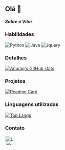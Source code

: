 ## Olá 👋

##### Sobre o Vitor 



### Habilidades 
![Python](https://img.shields.io/badge/Python-ff043b?style-for-the-badge&log-python&logoColor-blue)
![Java](https://img.shields.io/badge/Java-ED8B00?style-for-thebadge&logo-java&logoColor-white)
![Jquery](https://img.shields.io/badge/jQuery-0769AD?style=for-the-badge&logo=jquery&logoColor=white)

### Detalhes

[![Anurag's GitHub stats](https://github-redme-stats.vercel.app/api?username=Vitor-oliv&show_icons=true&theme=tokyonight)](https://github.com/anuraghazra/github-redme-stats)

### Projetos

[![Readme Card](https://github-readme-stats.vercel.app/api/pin/?username=Vitor-oliv&repo=projeto_lista_contatos&theme=tokyonight)](https://github.com/anuraghazra/github-readme-stats)

###  Linguagens utilizadas

[![Top Langs](https://github-readme-stats.vercel.app/api/top-langs/?username=Vitor-oliv&layout=compact)](https://github.com/anuraghzra/github-readme-stats)

### Contato
[<img src='https://img.shields.io/badge/LinkedIn-007785?style=for=badge&logo=linkedin&logoColor-white' alt='Linkedin' height='30'>](https://www.linkedin.com/in/vitoroliveira-tech/)
